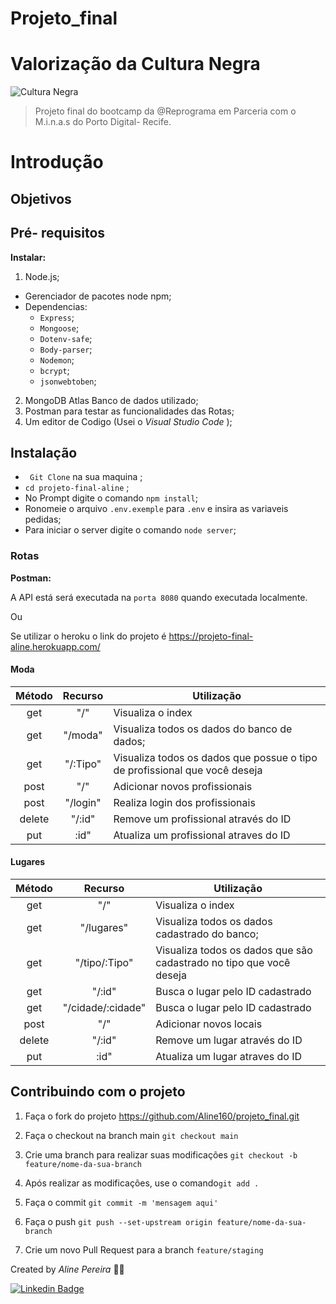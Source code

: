 # Projeto_final

# Valorização da Cultura Negra



![Cultura Negra](https://cdn.pixabay.com/photo/2020/06/19/10/08/african-5316701_960_720.jpg)

> Projeto final do bootcamp da @Reprograma em Parceria com o M.i.n.a.s do Porto Digital- Recife. 

# Introdução


## Objetivos

## Pré- requisitos

**Instalar:**
1. Node.js;
- Gerenciador de pacotes node npm;
- Dependencias:
    - `Express`;
    - `Mongoose`;
    - `Dotenv-safe`;
    - `Body-parser`;
    - `Nodemon`;
    - `bcrypt`;
    - `jsonwebtoben`; 

2. MongoDB Atlas Banco de dados utilizado;
3. Postman para testar as funcionalidades das Rotas;
4. Um editor de Codigo (Usei o *Visual Studio Code* );

## Instalação
- ` Git Clone` na sua maquina ;
- `cd projeto-final-aline` ;
- No Prompt digite o comando `npm install`;
- Ronomeie o arquivo `.env.exemple` para `.env` e insira as variaveis pedidas; 
- Para iniciar o server digite o comando `node server`;

### Rotas

**Postman:**

A API está será executada na `porta 8080` quando executada localmente.

Ou

Se utilizar o heroku  o link do projeto é https://projeto-final-aline.herokuapp.com/ 

#### **Moda**

|Método|Recurso|Utilização|
|:------:|:-------:|----------|
| get|"/"|Visualiza o index|
| get|"/moda"|Visualiza todos os dados do banco de dados;|
| get|"/:Tipo"|Visualiza todos os dados que possue o tipo de profissional que você deseja|
|post|"/"|Adicionar novos profissionais|
|post|"/login"|Realiza login dos profissionais|
|delete|"/:id"|Remove um profissional através do ID|
|put|:id"|Atualiza um profissional atraves do ID|

#### **Lugares**

|Método|Recurso|Utilização|
|:------:|:-------:|----------|
| get|"/"|Visualiza o index|
| get|"/lugares"|Visualiza todos os dados cadastrado do banco;|
| get|"/tipo/:Tipo"|Visualiza todos os dados que são cadastrado no tipo que você deseja|
|get|"/:id"|Busca o lugar pelo ID cadastrado|
|get|"/cidade/:cidade"|Busca o lugar pelo ID cadastrado|
|post|"/"|Adicionar novos locais|
|delete|"/:id"|Remove um lugar através do ID|
|put|:id"|Atualiza um lugar atraves do ID|


## Contribuindo com o projeto
1. Faça o fork do projeto
https://github.com/Aline160/projeto_final.git

2. Faça o checkout na branch main
`git checkout main`

3. Crie uma branch para realizar suas modificações
`git checkout -b feature/nome-da-sua-branch`

4. Após realizar as modificações, use o comando`git add .`

5. Faça o commit `git commit -m 'mensagem aqui'`

6. Faça o push `git push --set-upstream origin feature/nome-da-sua-branch`

7. Crie um novo Pull Request para a branch `feature/staging`

Created by *Aline Pereira* :woman_technologist:
 
 [![Linkedin Badge](https://img.shields.io/badge/-LinkedIn-blue?style=flat-square&logo=Linkedin&logoColor=white&link=https:/https://www.linkedin.com/in/aline-pereira-70276161/)](https://www.linkedin.com/in/aline-pereira-70276161/) 



